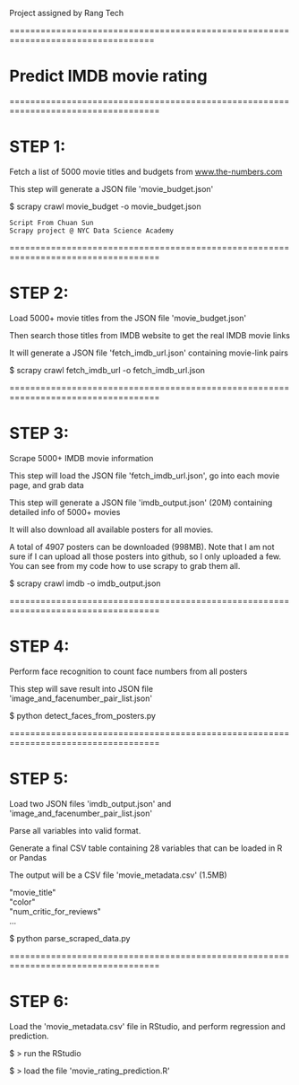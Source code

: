 Project assigned by Rang Tech

==================================================================================
# Predict IMDB movie rating

===================================================================================
# STEP 1: 

Fetch a list of 5000 movie titles and budgets from www.the-numbers.com

This step will generate a JSON file 'movie_budget.json'

$ scrapy crawl movie_budget -o movie_budget.json

    Script From Chuan Sun 
    Scrapy project @ NYC Data Science Academy

===================================================================================
# STEP 2: 

Load 5000+ movie titles from the JSON file 'movie_budget.json'

Then search those titles from IMDB website to get the real IMDB movie links

It will generate a JSON file 'fetch_imdb_url.json' containing movie-link pairs

$ scrapy crawl fetch_imdb_url -o fetch_imdb_url.json


===================================================================================
# STEP 3: 

Scrape 5000+ IMDB movie information

This step will load the JSON file 'fetch_imdb_url.json', go into each movie page, and grab data

This step will generate a JSON file 'imdb_output.json' (20M) containing detailed info of 5000+ movies

It will also download all available posters for all movies.

A total of 4907 posters can be downloaded (998MB). Note that I am not sure if I can upload all those posters into github,
so I only uploaded a few. You can see from my code how to use scrapy to grab them all. 

$ scrapy crawl imdb -o imdb_output.json


===================================================================================
# STEP 4: 

Perform face recognition to count face numbers from all posters

This step will save result into JSON file 'image_and_facenumber_pair_list.json'

$ python detect_faces_from_posters.py

===================================================================================
# STEP 5: 

Load two JSON files 'imdb_output.json' and 'image_and_facenumber_pair_list.json'

Parse all variables into valid format.

Generate a final CSV table containing 28 variables that can be loaded in R or Pandas

The output will be a CSV file 'movie_metadata.csv' (1.5MB)

"movie_title"   
"color"                     
"num_critic_for_reviews"   
...          

$ python parse_scraped_data.py


===================================================================================
# STEP 6:

Load the 'movie_metadata.csv' file in RStudio, and perform regression and prediction.

$ > run the RStudio

$ > load the file 'movie_rating_prediction.R'
